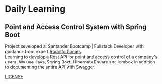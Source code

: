 # Daily Learning

## Point and Access Control System with Spring Boot

Project developed at Santander Bootcamp | Fullstack Developer with guidance from expert [Rodolfo Gomes](https://www.linkedin.com/in/rodolfo-gomes%F0%9F%91%A8%F0%9F%8F%BC%E2%80%8D%F0%9F%92%BB-90497b75/ "Rodolfo Gomes").</br>
Learning to develop a Rest API for point and access control of a company's users. We use Java, Spring Boot, Hibernate Envers and lombok in addition to documenting the entire API with Swagger.

[LICENSE](./LICENSE)
